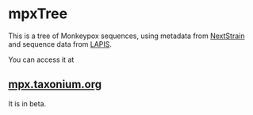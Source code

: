 # mpxTree

This is a tree of Monkeypox sequences, using metadata from [NextStrain](https://nextstrain.org/monkeypox) and sequence data from [LAPIS](https://mpox.genspectrum.org/).

You can access it at 
## [mpx.taxonium.org](http://mpx.taxonium.org)

It is in beta.
 
  
